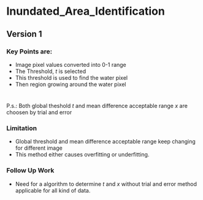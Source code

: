 # Inundated_Area_Identification
## Version 1
### Key Points are:
- Image pixel values converted into 0-1 range
- The Threshold, _t_ is selected 
- This threshold is used to find the water pixel
- Then region growing around the water pixel 
#
#
P.s.: Both global theshold _t_ and mean difference acceptable range _x_ are choosen by trial and error

### Limitation
- Global threshold and mean difference acceptable range keep changing for different image
- This method either causes overfitting or underfitting.

### Follow Up Work
- Need for a algorithm to determine _t_ and _x_ without trial and error method applicable for all kind of data.
